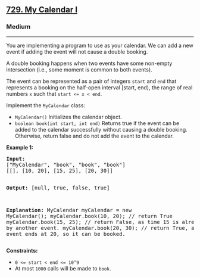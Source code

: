 <h2><a href="https://leetcode.com/problems/my-calendar-i">729. My Calendar I</a></h2>
<h3>Medium</h3>
<hr>

<p>You are implementing a program to use as your calendar. We can add a new event if adding the event will not cause a double booking.</p>

<p>A double booking happens when two events have some non-empty intersection (i.e., some moment is common to both events).</p>

<p>The event can be represented as a pair of integers <code>start</code> and <code>end</code> that represents a booking on the half-open interval [start, end), the range of real numbers <code>x</code> such that <code>start &lt;= x &lt; end</code>.</p>

<p>Implement the <code>MyCalendar</code> class:</p>

<ul>
  <li><code>MyCalendar()</code> Initializes the calendar object.</li>
  <li><code>boolean book(int start, int end)</code> Returns true if the event can be added to the calendar successfully without causing a double booking. Otherwise, return false and do not add the event to the calendar.</li>
</ul>

<p><strong>Example 1:</strong></p>
<pre>
<strong>Input:</strong> 
["MyCalendar", "book", "book", "book"]
[[], [10, 20], [15, 25], [20, 30]]

<strong>Output:</strong> 
[null, true, false, true]

<strong>Explanation:</strong> 
MyCalendar myCalendar = new MyCalendar();
myCalendar.book(10, 20); // return True
myCalendar.book(15, 25); // return False, as time 15 is already booked by another event.
myCalendar.book(20, 30); // return True, as the first event ends at 20, so it can be booked.
</pre>

<p><strong>Constraints:</strong></p>
<ul>
  <li><code>0 &lt;= start &lt; end &lt;= 10^9</code></li>
  <li>At most <code>1000</code> calls will be made to <code>book</code>.</li>
</ul>

